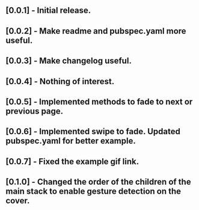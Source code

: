 ## [0.0.1] - Initial release.
## [0.0.2] - Make readme and pubspec.yaml more useful.
## [0.0.3] - Make changelog useful.
## [0.0.4] - Nothing of interest.
## [0.0.5] - Implemented methods to fade to next or previous page.
## [0.0.6] - Implemented swipe to fade. Updated pubspec.yaml for better example.
## [0.0.7] - Fixed the example gif link.
## [0.1.0] - Changed the order of the children of the main stack to enable gesture detection on the cover.